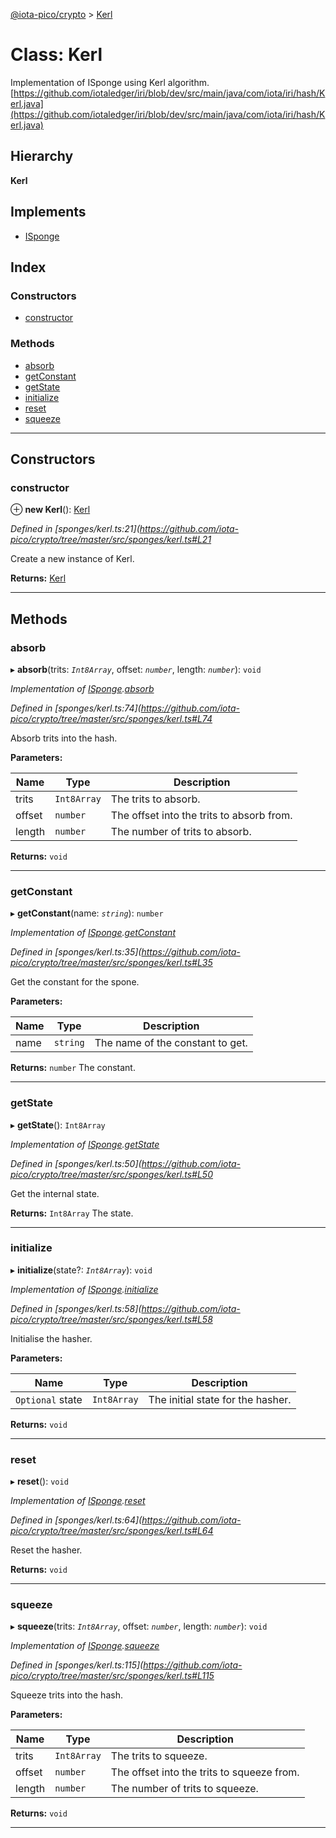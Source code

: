[@iota-pico/crypto](../README.md) > [Kerl](../classes/kerl.md)

# Class: Kerl

Implementation of ISponge using Kerl algorithm. [https://github.com/iotaledger/iri/blob/dev/src/main/java/com/iota/iri/hash/Kerl.java](https://github.com/iotaledger/iri/blob/dev/src/main/java/com/iota/iri/hash/Kerl.java)

## Hierarchy

**Kerl**

## Implements

* [ISponge](../interfaces/isponge.md)

## Index

### Constructors

* [constructor](kerl.md#constructor)

### Methods

* [absorb](kerl.md#absorb)
* [getConstant](kerl.md#getconstant)
* [getState](kerl.md#getstate)
* [initialize](kerl.md#initialize)
* [reset](kerl.md#reset)
* [squeeze](kerl.md#squeeze)

---

## Constructors

<a id="constructor"></a>

###  constructor

⊕ **new Kerl**(): [Kerl](kerl.md)

*Defined in [sponges/kerl.ts:21](https://github.com/iota-pico/crypto/tree/master/src/sponges/kerl.ts#L21*

Create a new instance of Kerl.

**Returns:** [Kerl](kerl.md)

___

## Methods

<a id="absorb"></a>

###  absorb

▸ **absorb**(trits: *`Int8Array`*, offset: *`number`*, length: *`number`*): `void`

*Implementation of [ISponge](../interfaces/isponge.md).[absorb](../interfaces/isponge.md#absorb)*

*Defined in [sponges/kerl.ts:74](https://github.com/iota-pico/crypto/tree/master/src/sponges/kerl.ts#L74*

Absorb trits into the hash.

**Parameters:**

| Name | Type | Description |
| ------ | ------ | ------ |
| trits | `Int8Array` |  The trits to absorb. |
| offset | `number` |  The offset into the trits to absorb from. |
| length | `number` |  The number of trits to absorb. |

**Returns:** `void`

___
<a id="getconstant"></a>

###  getConstant

▸ **getConstant**(name: *`string`*): `number`

*Implementation of [ISponge](../interfaces/isponge.md).[getConstant](../interfaces/isponge.md#getconstant)*

*Defined in [sponges/kerl.ts:35](https://github.com/iota-pico/crypto/tree/master/src/sponges/kerl.ts#L35*

Get the constant for the spone.

**Parameters:**

| Name | Type | Description |
| ------ | ------ | ------ |
| name | `string` |  The name of the constant to get. |

**Returns:** `number`
The constant.

___
<a id="getstate"></a>

###  getState

▸ **getState**(): `Int8Array`

*Implementation of [ISponge](../interfaces/isponge.md).[getState](../interfaces/isponge.md#getstate)*

*Defined in [sponges/kerl.ts:50](https://github.com/iota-pico/crypto/tree/master/src/sponges/kerl.ts#L50*

Get the internal state.

**Returns:** `Int8Array`
The state.

___
<a id="initialize"></a>

###  initialize

▸ **initialize**(state?: *`Int8Array`*): `void`

*Implementation of [ISponge](../interfaces/isponge.md).[initialize](../interfaces/isponge.md#initialize)*

*Defined in [sponges/kerl.ts:58](https://github.com/iota-pico/crypto/tree/master/src/sponges/kerl.ts#L58*

Initialise the hasher.

**Parameters:**

| Name | Type | Description |
| ------ | ------ | ------ |
| `Optional` state | `Int8Array` |  The initial state for the hasher. |

**Returns:** `void`

___
<a id="reset"></a>

###  reset

▸ **reset**(): `void`

*Implementation of [ISponge](../interfaces/isponge.md).[reset](../interfaces/isponge.md#reset)*

*Defined in [sponges/kerl.ts:64](https://github.com/iota-pico/crypto/tree/master/src/sponges/kerl.ts#L64*

Reset the hasher.

**Returns:** `void`

___
<a id="squeeze"></a>

###  squeeze

▸ **squeeze**(trits: *`Int8Array`*, offset: *`number`*, length: *`number`*): `void`

*Implementation of [ISponge](../interfaces/isponge.md).[squeeze](../interfaces/isponge.md#squeeze)*

*Defined in [sponges/kerl.ts:115](https://github.com/iota-pico/crypto/tree/master/src/sponges/kerl.ts#L115*

Squeeze trits into the hash.

**Parameters:**

| Name | Type | Description |
| ------ | ------ | ------ |
| trits | `Int8Array` |  The trits to squeeze. |
| offset | `number` |  The offset into the trits to squeeze from. |
| length | `number` |  The number of trits to squeeze. |

**Returns:** `void`

___

